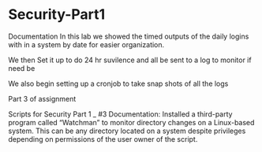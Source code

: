 # Security-Part1

Documentation
 In this lab  we showed the timed outputs of the daily logins with in a system by date for easier organization.
 
 We then Set it up to do 24 hr suvilence and all be sent to a log to monitor if need be
 
 We also begin setting up a cronjob to take snap shots of all the logs
 
 Part 3 of assignment
 
 Scripts for Security Part 1 _ #3
Documentation:
Installed a third-party program called “Watchman” to monitor directory changes on a Linux-based system. This can be any directory located on a system despite privileges depending on permissions of the user owner of the script. 

